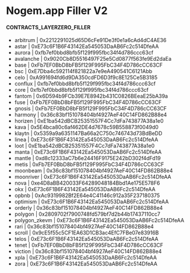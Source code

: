 # Nogem.app Filler V2

#### CONTRACTS_LAYERZERO_FILLER
- arbitrum | 0x2212291025d65D6cFe91De3f0e1a6cAd4dC4AE36
- astar | 0xE73c6F1B6F43142Ea545053DaAB6Fc2c514DfeAA
- aurora | 0xfb7ef0bbd8bfb5f129f995fbc34f4d786ccc63cf
- avalanche | 0x9020Cb8D5516497F25e5Cd0877f563fe9Ed2daEa
- base | 0xFb7EF0BbD8bFB5f129F995FbC34F4D786cCC63CF
- bsc | 0xE7Dba4c592114f821822a7e9eA490541C6121Abb
- celo | 0xA991694fd6d9DA350cdFD6D3f9c8E125Ce5B3185
- conflux | 0xfb7ef0bbd8bfb5f129f995fbc34f4d786ccc63cf
- core | 0xfb7ef0bbd8bfb5f129f995fbc34f4d786ccc63cf
- fantom | 0x6D594b9FCb39E7E8942b431C0826BEeaE25bA39a
- fuse | 0xFb7EF0BbD8bFB5f129F995FbC34F4D786cCC63CF
- gnosis | 0xFb7EF0BbD8bFB5f129F995FbC34F4D786cCC63CF
- harmony | 0x36c83bf151078404bf4927AeF40C14FD862B88e4
- horizen | 0xE1ba542dBCB25351557F4Cc7dFa743877A38a1e0
- kava | 0x5E4bca80c6af462DE4d7678c59B558873f0049d0
- klaytn | 0x5359a9a6351147Ba66a2C750c746743d73BdBeDD
- linea | 0xE73c6F1B6F43142Ea545053DaAB6Fc2c514DfeAA
- loot | 0xE1ba542dBCB25351557F4Cc7dFa743877A38a1e0
- manta | 0xE73c6F1B6F43142Ea545053DaAB6Fc2c514DfeAA
- mantle | 0xd8c12333aC7b6e24416F9175E242bD302f4dFd19
- metis | 0xFb7EF0BbD8bFB5f129F995FbC34F4D786cCC63CF
- moonbeam | 0x36c83bf151078404bf4927AeF40C14FD862B88e4
- moonriver | 0xE73c6F1B6F43142Ea545053DaAB6Fc2c514DfeAA
- nova | 0xe4D8aBB420033F64289048184Bbd1Ae175E578F6
- okx | 0xE73c6F1B6F43142Ea545053DaAB6Fc2c514DfeAA
- opbnb | 0xAc9319982Bf2E64e4C41146c912a35F237180375
- optimism | 0xE73c6F1B6F43142Ea545053DaAB6Fc2c514DfeAA
- orderly | 0x36c83bf151078404bf4927AeF40C14FD862B88e4
- polygon | 0x2809702f7900748fd579bf7d2b44b17437110cc7
- polygon_zkevm | 0xE73c6F1B6F43142Ea545053DaAB6Fc2c514DfeAA
- rari | 0x36c83bf151078404bf4927AeF40C14FD862B88e4
- scroll | 0x9cE5f55c5CF1EA63D1CB3ac4EfC7FBe07e83916B
- telos | 0xE73c6F1B6F43142Ea545053DaAB6Fc2c514DfeAA
- tenet | 0xFb7EF0BbD8bFB5f129F995FbC34F4D786cCC63CF
- viction | 0x36c83bf151078404bf4927AeF40C14FD862B88e4
- xpla | 0xE73c6F1B6F43142Ea545053DaAB6Fc2c514DfeAA
- zora | 0xE73c6F1B6F43142Ea545053DaAB6Fc2c514DfeAA
